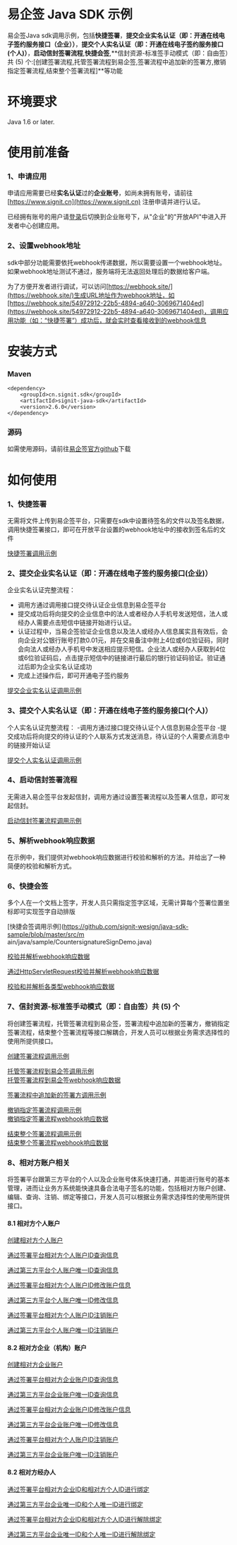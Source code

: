 
# 易企签 Java SDK 示例

易企签Java sdk调用示例，包括**快捷签署**，**提交企业实名认证（即：开通在线电子签约服务接口（企业））**，**提交个人实名认证（即：开通在线电子签约服务接口(个人)）**，**启动信封签署流程**,**快捷会签**,**信封资源-标准签手动模式（即：自由签）共 (5) 个:[创建签署流程,托管签署流程到易企签,签署流程中追加新的签署方,撤销指定签署流程,结束整个签署流程]**等功能

# 环境要求
Java 1.6 or later.

# 使用前准备
### 1、申请应用
申请应用需要已经**实名认证**过的**企业账号**，如尚未拥有账号，请前往[https://www.signit.cn](https://www.signit.cn) 注册申请并进行认证。

已经拥有账号的用户请[登录](https://app.signit.cn/login)后切换到企业账号下，从"企业"的"开放API"中进入开发者中心创建应用。

### 2、设置webhook地址
sdk中部分功能需要依托webhook传递数据，所以需要设置一个webhook地址。如果webhook地址测试不通过，服务端将无法返回处理后的数据给客户端。

为了方便开发者进行调试，可以访问[https://webhook.site/](https://webhook.site/)生成URL地址作为webhook地址，如[https://webhook.site/54972912-22b5-4894-a640-3069671404ed](https://webhook.site/54972912-22b5-4894-a640-3069671404ed)，调用应用功能（如：“快捷签署”）成功后，就会实时查看接收到的webhook信息

# 安装方式


### Maven

    <dependency>
		<groupId>cn.signit.sdk</groupId>
		<artifactId>signit-java-sdk</artifactId>
		<version>2.6.0</version>
	</dependency>

### 源码
如需使用源码，请前往[易企签官方github](https://github.com/signit-wesign/java-sdk)下载



# 如何使用
### 1、快捷签署

无需将文件上传到易企签平台，只需要在sdk中设置待签名的文件以及签名数据，调用快捷签署接口，即可在开放平台设置的webhook地址中的接收到签名后的文件

[快捷签署调用示例](https://github.com/signit-wesign/java-sdk-sample/blob/master/src/main/java/sample/QuickSignatureDemo.java)

### 2、提交企业实名认证（即：开通在线电子签约服务接口(企业)）
企业实名认证完整流程：
- 调用方通过调用接口提交待认证企业信息到易企签平台
- 提交成功后将向提交的企业信息中的法人或者经办人手机号发送短信，法人或经办人需要点击短信中链接开始进行认证。
- 认证过程中，当易企签验证企业信息以及法人或经办人信息属实且有效后，会向企业对公银行账号打款0.01元，并在交易备注中附上4位或6位验证码，同时会向法人或经办人手机号中发送相应提示短信。企业法人或经办人获取到4位或6位验证码后，点击提示短信中的链接进行最后的银行验证码验证。验证通过后即为企业实名认证成功
- 完成上述操作后，即可开通电子签约服务

[提交企业实名认证调用示例](https://github.com/signit-wesign/java-sdk-sample/blob/master/src/main/java/sample/EnterpriseVerifyDemo.java)

### 3、提交个人实名认证（即：开通在线电子签约服务接口(个人)）
个人实名认证完整流程：
-调用方通过接口提交待认证个人信息到易企签平台
-提交成功后将向提交的待认证的个人联系方式发送消息，待认证的个人需要点消息中的链接开始认证

[提交个人实名认证调用示例](https://github.com/signit-wesign/java-sdk-sample/blob/master/src/main/java/sample/PersonVerifyDemo.java)


### 4、启动信封签署流程
无需进入易企签平台发起信封，调用方通过设置签署流程以及签署人信息，即可发起信封。

[启动信封签署流程调用示例](https://github.com/signit-wesign/java-sdk-sample/blob/master/src/main/java/sample/StartEnvelopeDemo.java)

### 5、解析webhook响应数据
在示例中，我们提供对webhook响应数据进行校验和解析的方法。并给出了一种简便的校验和解析方式。

### 6、快捷会签
多个人在一个文档上签字，开发人员只需指定签字区域，无需计算每个签署位置坐标即可实现签字自动排版

[快捷会签调用示例](https://github.com/signit-wesign/java-sdk-sample/blob/master/src/m                                                                                                                                                                            ain/java/sample/CountersignatureSignDemo.java)

[校验并解析webhook响应数据](https://github.com/signit-wesign/java-sdk-sample/blob/master/src/main/java/sample/WebhookResponseParseDemo.java)

[通过HttpServletRequest校验并解析webhook响应数据](https://github.com/signit-wesign/java-sdk-sample/blob/master/src/main/java/sample/WebhookResponseParseByRequestDemo.java)

[校验和并解析各类型webhook响应数据](https://github.com/signit-wesign/java-sdk-sample/blob/master/src/main/java/webhook/response)

### 7、信封资源-标准签手动模式（即：自由签）共 (5) 个
将创建签署流程，托管签署流程到易企签，签署流程中追加新的签署方，撤销指定签署流程，结束整个签署流程等接口解耦合，开发人员可以根据业务需求选择性的使用所提供接口。  

[创建签署流程调用示例](https://github.com/signit-wesign/java-sdk-sample/blob/master/src/main/java/sample/CreateSignProcessDemo.java)  

[托管签署流程到易企签调用示例](https://github.com/signit-wesign/java-sdk-sample/blob/master/src/main/java/sample/EntrustSignProcess2WeSignDemo.java)  
[托管签署流程到易企签webhook响应数据](https://github.com/signit-wesign/java-sdk-sample/blob/master/src/main/java/webhook/response/ParseEntrustSignProcess2WeSignDemo.java)  

[签署流程中追加新的签署方调用示例](https://github.com/signit-wesign/java-sdk-sample/blob/master/src/main/java/sample/AppendEnvelopeParticipantsDemo.java)  

[撤销指定签署流程调用示例](https://github.com/signit-wesign/java-sdk-sample/blob/master/src/main/java/sample/RevokeSignProcessDemo.java)  
[撤销指定签署流程webhook响应数据](https://github.com/signit-wesign/java-sdk-sample/blob/master/src/main/java/webhook/response/ParseRevokeSignProcessDemo.java)  

[结束整个签署流程调用示例](https://github.com/signit-wesign/java-sdk-sample/blob/master/src/main/java/sample/EndSignProcessDemo.java)  
[结束整个签署流程webhook响应数据](https://github.com/signit-wesign/java-sdk-sample/blob/master/src/main/java/webhook/response/ParseEndSignProcessDemo.java)  


### 8、相对方账户相关
将签署平台跟第三方平台的个人以及企业账号体系快速打通，并能进行账号的基本管理，进而让业务方系统能快速具备合法电子签名的功能，包括相对方账户创建、编辑、查询、注销、绑定等接口，开发人员可以根据业务需求选择性的使用所提供接口。

#### 8.1 相对方个人账户
[创建相对方个人账户](https://github.com/signit-wesign/java-sdk-sample/blob/master/src/main/java/sample/relative/AddUserPersonRelativeDemo.java)  

[通过签署平台相对方个人账户ID查询信息](https://github.com/signit-wesign/java-sdk-sample/blob/master/src/main/java/sample/relative/QueryUserPersonRelativeByWsidDemo.java)

[通过第三方平台个人账户唯一ID查询信息](https://github.com/signit-wesign/java-sdk-sample/blob/master/src/main/java/sample/relative/QueryUserPersonRelativeDemo.java)

[通过签署平台相对方个人账户ID修改账户信息](https://github.com/signit-wesign/java-sdk-sample/blob/master/src/main/java/sample/relative/UpdateUserPersonRelativeByWsidDemo.java)

[通过第三方平台个人账户唯一ID修改信息](https://github.com/signit-wesign/java-sdk-sample/blob/master/src/main/java/sample/relative/UpdateUserPersonRelativeDemo.java)

[通过签署平台相对方个人账户ID注销账户](https://github.com/signit-wesign/java-sdk-sample/blob/master/src/main/java/sample/relative/CancelUserPersonRelativeByWsidDemo.java)

[通过第三方平台个人账户唯一ID注销账户](https://github.com/signit-wesign/java-sdk-sample/blob/master/src/main/java/sample/relative/CancelUserPersonRelativeDemo.java)

#### 8.2 相对方企业（机构）账户
[创建相对方企业账户](https://github.com/signit-wesign/java-sdk-sample/blob/master/src/main/java/sample/relative/AddUserEnterpriseRelativeDemo.java)

[通过签署平台相对方企业账户ID查询信息](https://github.com/signit-wesign/java-sdk-sample/blob/master/src/main/java/sample/relative/QueryUserEnterpriseRelativeByWsidDemo.java)

[通过第三方平台企业账户唯一ID查询信息](https://github.com/signit-wesign/java-sdk-sample/blob/master/src/main/java/sample/relative/QueryUserEnterpriseRelativeDemo.java)

[通过签署平台相对方企业账户ID修改账户信息](https://github.com/signit-wesign/java-sdk-sample/blob/master/src/main/java/sample/relative/UpdateUserEnterpriseRelativeByWsidDemo.java)

[通过第三方平台企业账户唯一ID修改信息](https://github.com/signit-wesign/java-sdk-sample/blob/master/src/main/java/sample/relative/UpdateUserEnterpriseRelativeDemo.java)

[通过签署平台相对方个人账户ID注销账户](https://github.com/signit-wesign/java-sdk-sample/blob/master/src/main/java/sample/relative/CancelUserEnterpriseRelativeByWsidDemo.java)

[通过第三方平台企业账户唯一ID注销账户](https://github.com/signit-wesign/java-sdk-sample/blob/master/src/main/java/sample/relative/CancelUserEnterpriseRelativeDemo.java)

#### 8.2 相对方经办人
[通过签署平台相对方企业ID和相对方个人ID进行绑定](https://github.com/signit-wesign/java-sdk-sample/blob/master/src/main/java/sample/relative/BindUserHandlerRelativeByWsidDemo.java)

[通过第三方平台企业唯一ID和个人唯一ID进行绑定](https://github.com/signit-wesign/java-sdk-sample/blob/master/src/main/java/sample/relative/BindUserHandlerRelativeByThirdPartyIdDemo.java)

[通过签署平台相对方企业ID和相对方个人ID进行解除绑定](https://github.com/signit-wesign/java-sdk-sample/blob/master/src/main/java/sample/relative/UnbindUserHandlerRelativeByWsidDemo.java)

[通过第三方平台企业唯一ID和个人唯一ID进行解除绑定](https://github.com/signit-wesign/java-sdk-sample/blob/master/src/main/java/sample/relative/UnbindUserHandlerRelativeByThirdPartyIdDemo.java)